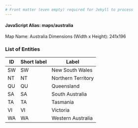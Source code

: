 ```yaml
---
# Front matter (even empty) required for Jekyll to process
---
```


#### JavaScript Alias: maps/australia

Map Name: Australia
Dimensions (Width x Height): 241x196

### List of Entities

| ID  | Short label | Label              |
| --- | ----------- | ------------------ |
| SW  | SW          | New South Wales    |
| NT  | NT          | Northern Territory |
| QU  | QU          | Queensland         |
| SA  | SA          | South Australia    |
| TA  | TA          | Tasmania           |
| VI  | VI          | Victoria           |
| WA  | WA          | Western Australia  |
